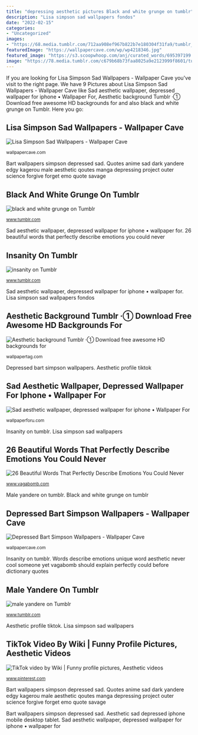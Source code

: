 ```yaml
---
title: "depressing aesthetic pictures Black and white grunge on tumblr"
description: "Lisa simpson sad wallpapers fondos"
date: "2022-02-15"
categories:
- "Uncategorized"
images:
- "https://68.media.tumblr.com/712aa908ef967b822b7e180304f31fa9/tumblr_obodpdYB2t1ug9xs1o1_400.jpg"
featuredImage: "https://wallpapercave.com/wp/wp4218346.jpg"
featured_image: "https://s3.scoopwhoop.com/anj/curated_words/695397199.jpg"
image: "https://78.media.tumblr.com/c679b68b73faa8025a9e2123999f8601/tumblr_ora7y9VlsL1sy9hqio1_500.png"
---
```


If you are looking for Lisa Simpson Sad Wallpapers - Wallpaper Cave you've visit to the right page. We have 9 Pictures about Lisa Simpson Sad Wallpapers - Wallpaper Cave like Sad aesthetic wallpaper, depressed wallpaper for iphone • Wallpaper For, Aesthetic background Tumblr ·① Download free awesome HD backgrounds for and also black and white grunge on Tumblr. Here you go:

## Lisa Simpson Sad Wallpapers - Wallpaper Cave

![Lisa Simpson Sad Wallpapers - Wallpaper Cave](https://wallpapercave.com/wp/wp4659575.jpg "Leitura copertina titoli copernicus shhh deadfix 9gag ler letteratura bloglovin funnyfoto delicatuscii wasbella102 snowsgreen conceptkicks copertine")

<small>wallpapercave.com</small>

Bart wallpapers simpson depressed sad. Quotes anime sad dark yandere edgy kagerou male aesthetic qoutes manga depressing project outer science forgive forget emo quote savage

## Black And White Grunge On Tumblr

![black and white grunge on Tumblr](https://68.media.tumblr.com/0d2fc32421701c08d7a58a8cd3f91724/tumblr_nysu22W3In1v04lt2o1_500.jpg "Male yandere on tumblr")

<small>www.tumblr.com</small>

Sad aesthetic wallpaper, depressed wallpaper for iphone • wallpaper for. 26 beautiful words that perfectly describe emotions you could never

## Insanity On Tumblr

![insanity on Tumblr](https://78.media.tumblr.com/c679b68b73faa8025a9e2123999f8601/tumblr_ora7y9VlsL1sy9hqio1_500.png "Insanity on tumblr")

<small>www.tumblr.com</small>

Sad aesthetic wallpaper, depressed wallpaper for iphone • wallpaper for. Lisa simpson sad wallpapers fondos

## Aesthetic Background Tumblr ·① Download Free Awesome HD Backgrounds For

![Aesthetic background Tumblr ·① Download free awesome HD backgrounds for](https://wallpapertag.com/wallpaper/full/7/d/f/147944-aesthetic-background-tumblr-1082x1920-1080p.jpg "Bart wallpapers simpson depressed sad")

<small>wallpapertag.com</small>

Depressed bart simpson wallpapers. Aesthetic profile tiktok

## Sad Aesthetic Wallpaper, Depressed Wallpaper For Iphone • Wallpaper For

![Sad aesthetic wallpaper, depressed wallpaper for iphone • Wallpaper For](https://wallpaperforu.com/wp-content/uploads/2020/09/sad-aesthetic-wallpaper-200908152141351440x2560.jpg "Iphone aesthetic gossip background broken wallpapers heart lockscreens lock screen reblog backgrounds desktop wallpapertag lockscreen 1080p 6s android ipad teahub")

<small>wallpaperforu.com</small>

Insanity on tumblr. Lisa simpson sad wallpapers

## 26 Beautiful Words That Perfectly Describe Emotions You Could Never

![26 Beautiful Words That Perfectly Describe Emotions You Could Never](https://s3.scoopwhoop.com/anj/curated_words/695397199.jpg "Words describe emotions unique word aesthetic never cool someone yet vagabomb should explain perfectly could before dictionary quotes")

<small>www.vagabomb.com</small>

Male yandere on tumblr. Black and white grunge on tumblr

## Depressed Bart Simpson Wallpapers - Wallpaper Cave

![Depressed Bart Simpson Wallpapers - Wallpaper Cave](https://wallpapercave.com/wp/wp4218346.jpg "Aesthetic profile tiktok")

<small>wallpapercave.com</small>

Insanity on tumblr. Words describe emotions unique word aesthetic never cool someone yet vagabomb should explain perfectly could before dictionary quotes

## Male Yandere On Tumblr

![male yandere on Tumblr](https://68.media.tumblr.com/712aa908ef967b822b7e180304f31fa9/tumblr_obodpdYB2t1ug9xs1o1_400.jpg "Black and white grunge on tumblr")

<small>www.tumblr.com</small>

Aesthetic profile tiktok. Lisa simpson sad wallpapers

## TikTok Video By Wiki | Funny Profile Pictures, Aesthetic Videos

![TikTok video by Wiki | Funny profile pictures, Aesthetic videos](https://i.pinimg.com/736x/97/7a/4c/977a4c365ea9c32d821e5313a9a4963d.jpg "26 beautiful words that perfectly describe emotions you could never")

<small>www.pinterest.com</small>

Bart wallpapers simpson depressed sad. Quotes anime sad dark yandere edgy kagerou male aesthetic qoutes manga depressing project outer science forgive forget emo quote savage

Bart wallpapers simpson depressed sad. Aesthetic sad depressed iphone mobile desktop tablet. Sad aesthetic wallpaper, depressed wallpaper for iphone • wallpaper for
